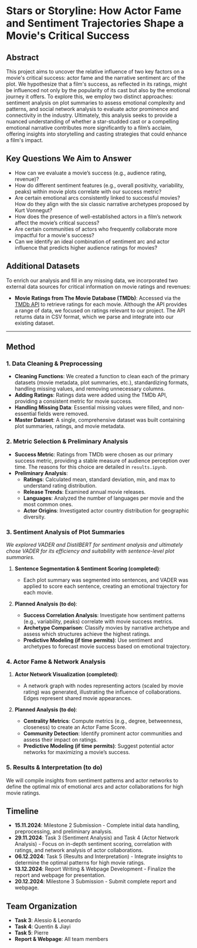 # Stars or Storyline: How Actor Fame and Sentiment Trajectories Shape a Movie's Critical Success

## Abstract

This project aims to uncover the relative influence of two key factors on a movie's critical success: actor fame and the narrative sentiment arc of the plot. We hypothesize that a film's success, as reflected in its ratings, might be influenced not only by the popularity of its cast but also by the emotional journey it offers. To explore this, we employ two distinct approaches: sentiment analysis on plot summaries to assess emotional complexity and patterns, and social network analysis to evaluate actor prominence and connectivity in the industry. Ultimately, this analysis seeks to provide a nuanced understanding of whether a star-studded cast or a compelling emotional narrative contributes more significantly to a film’s acclaim, offering insights into storytelling and casting strategies that could enhance a film's impact.

## Key Questions We Aim to Answer

- How can we evaluate a movie’s success (e.g., audience rating, revenue)?
- How do different sentiment features (e.g., overall positivity, variability, peaks) within movie plots correlate with our success metric?
- Are certain emotional arcs consistently linked to successful movies? How do they align with the six classic narrative archetypes proposed by Kurt Vonnegut?
- How does the presence of well-established actors in a film’s network affect the movie’s critical success?
- Are certain communities of actors who frequently collaborate more impactful for a movie's success?
- Can we identify an ideal combination of sentiment arc and actor influence that predicts higher audience ratings for movies?

## Additional Datasets

To enrich our analysis and fill in any missing data, we incorporated two external data sources for critical information on movie ratings and revenues:

- **Movie Ratings from The Movie Database (TMDb)**: Accessed via the [TMDb API](https://api.themoviedb.org/3/search/movie) to retrieve ratings for each movie. Although the API provides a range of data, we focused on ratings relevant to our project. The API returns data in CSV format, which we parse and integrate into our existing dataset.

---

## Method

### 1. Data Cleaning & Preprocessing

- **Cleaning Functions**: We created a function to clean each of the primary datasets (movie metadata, plot summaries, etc.), standardizing formats, handling missing values, and removing unnecessary columns.
- **Adding Ratings**: Ratings data were added using the TMDb API, providing a consistent metric for movie success.
- **Handling Missing Data**: Essential missing values were filled, and non-essential fields were removed.
- **Master Dataset**: A single, comprehensive dataset was built containing plot summaries, ratings, and movie metadata.

### 2. Metric Selection & Preliminary Analysis

- **Success Metric**: Ratings from TMDb were chosen as our primary success metric, providing a stable measure of audience perception over time. The reasons for this choice are detailed in `results.ipynb`.
- **Preliminary Analysis**:
  - **Ratings**: Calculated mean, standard deviation, min, and max to understand rating distribution.
  - **Release Trends**: Examined annual movie releases.
  - **Languages**: Analyzed the number of languages per movie and the most common ones.
  - **Actor Origins**: Investigated actor country distribution for geographic diversity.

### 3. Sentiment Analysis of Plot Summaries
*We explored VADER and DistilBERT for sentiment analysis and ultimately chose VADER for its efficiency and suitability with sentence-level plot summaries.*

1. **Sentence Segmentation & Sentiment Scoring (completed)**:
   - Each plot summary was segmented into sentences, and VADER was applied to score each sentence, creating an emotional trajectory for each movie.
   
2. **Planned Analysis (to do)**:
   - **Success Correlation Analysis**: Investigate how sentiment patterns (e.g., variability, peaks) correlate with movie success metrics.
   - **Archetype Comparison**: Classify movies by narrative archetype and assess which structures achieve the highest ratings.
   - **Predictive Modeling (if time permits)**: Use sentiment and archetypes to forecast movie success based on emotional trajectory.

### 4. Actor Fame & Network Analysis

1. **Actor Network Visualization (completed)**:
   - A network graph with nodes representing actors (scaled by movie rating) was generated, illustrating the influence of collaborations. Edges represent shared movie appearances.

2. **Planned Analysis (to do)**:
   - **Centrality Metrics**: Compute metrics (e.g., degree, betweenness, closeness) to create an Actor Fame Score.
   - **Community Detection**: Identify prominent actor communities and assess their impact on ratings.
   - **Predictive Modeling (if time permits)**: Suggest potential actor networks for maximizing a movie’s success.

### 5. Results & Interpretation (to do)
We will compile insights from sentiment patterns and actor networks to define the optimal mix of emotional arcs and actor collaborations for high movie ratings.

## Timeline

- **15.11.2024**: Milestone 2 Submission - Complete initial data handling, preprocessing, and preliminary analysis.
- **29.11.2024**: Task 3 (Sentiment Analysis) and Task 4 (Actor Network Analysis) - Focus on in-depth sentiment scoring, correlation with ratings, and network analysis of actor collaborations.
- **06.12.2024**: Task 5 (Results and Interpretation) - Integrate insights to determine the optimal patterns for high movie ratings.
- **13.12.2024**: Report Writing & Webpage Development - Finalize the report and webpage for presentation.
- **20.12.2024**: Milestone 3 Submission - Submit complete report and webpage.

## Team Organization

- **Task 3**: Alessio & Leonardo  
- **Task 4**: Quentin & Jiayi  
- **Task 5**: Pierre  
- **Report & Webpage**: All team members

